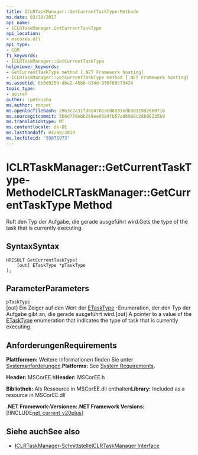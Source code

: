```yaml
---
title: ICLRTaskManager::GetCurrentTaskType-Methode
ms.date: 03/30/2017
api_name:
- ICLRTaskManager.GetCurrentTaskType
api_location:
- mscoree.dll
api_type:
- COM
f1_keywords:
- ICLRTaskManager::GetCurrentTaskType
helpviewer_keywords:
- GetCurrentTaskType method [.NET Framework hosting]
- ICLRTaskManager::GetCurrentTaskType method [.NET Framework hosting]
ms.assetid: 6b0d9259-dbe2-45bb-b34d-990f60c73424
topic_type:
- apiref
author: rpetrusha
ms.author: ronpet
ms.openlocfilehash: 2963e2a31fd62470e3ed6933edb38119d286071b
ms.sourcegitcommit: 5b6d778ebb269ee6684fb57ad69a8c28b06235b9
ms.translationtype: MT
ms.contentlocale: de-DE
ms.lasthandoff: 04/08/2019
ms.locfileid: "59071973"
---
```

# <a name="iclrtaskmanagergetcurrenttasktype-method"></a><span data-ttu-id="6818a-102">ICLRTaskManager::GetCurrentTaskType-Methode</span><span class="sxs-lookup"><span data-stu-id="6818a-102">ICLRTaskManager::GetCurrentTaskType Method</span></span>
<span data-ttu-id="6818a-103">Ruft den Typ der Aufgabe, die gerade ausgeführt wird.</span><span class="sxs-lookup"><span data-stu-id="6818a-103">Gets the type of the task that is currently executing.</span></span>  
  
## <a name="syntax"></a><span data-ttu-id="6818a-104">Syntax</span><span class="sxs-lookup"><span data-stu-id="6818a-104">Syntax</span></span>  
  
```  
HRESULT GetCurrentTaskType(  
    [out] ETaskType *pTaskType  
);  
```  
  
## <a name="parameters"></a><span data-ttu-id="6818a-105">Parameter</span><span class="sxs-lookup"><span data-stu-id="6818a-105">Parameters</span></span>  
 `pTaskType`  
 <span data-ttu-id="6818a-106">[out] Ein Zeiger auf den Wert der [ETaskType](../../../../docs/framework/unmanaged-api/hosting/etasktype-enumeration.md) -Enumeration, der den Typ der Aufgabe gibt an, die gerade ausgeführt wird.</span><span class="sxs-lookup"><span data-stu-id="6818a-106">[out] A pointer to a value of the [ETaskType](../../../../docs/framework/unmanaged-api/hosting/etasktype-enumeration.md) enumeration that indicates the type of task that is currently executing.</span></span>  
  
## <a name="requirements"></a><span data-ttu-id="6818a-107">Anforderungen</span><span class="sxs-lookup"><span data-stu-id="6818a-107">Requirements</span></span>  
 <span data-ttu-id="6818a-108">**Plattformen:** Weitere Informationen finden Sie unter [Systemanforderungen](../../../../docs/framework/get-started/system-requirements.md).</span><span class="sxs-lookup"><span data-stu-id="6818a-108">**Platforms:** See [System Requirements](../../../../docs/framework/get-started/system-requirements.md).</span></span>  
  
 <span data-ttu-id="6818a-109">**Header:** MSCorEE.h</span><span class="sxs-lookup"><span data-stu-id="6818a-109">**Header:** MSCorEE.h</span></span>  
  
 <span data-ttu-id="6818a-110">**Bibliothek:** Als Ressource in MSCorEE.dll enthalten</span><span class="sxs-lookup"><span data-stu-id="6818a-110">**Library:** Included as a resource in MSCorEE.dll</span></span>  
  
 **<span data-ttu-id="6818a-111">.NET Framework-Versionen:</span><span class="sxs-lookup"><span data-stu-id="6818a-111">.NET Framework Versions:</span></span>** [!INCLUDE[net_current_v20plus](../../../../includes/net-current-v20plus-md.md)]  
  
## <a name="see-also"></a><span data-ttu-id="6818a-112">Siehe auch</span><span class="sxs-lookup"><span data-stu-id="6818a-112">See also</span></span>

- [<span data-ttu-id="6818a-113">ICLRTaskManager-Schnittstelle</span><span class="sxs-lookup"><span data-stu-id="6818a-113">ICLRTaskManager Interface</span></span>](../../../../docs/framework/unmanaged-api/hosting/iclrtaskmanager-interface.md)
